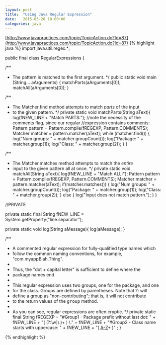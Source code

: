 ```yaml
---
layout: post
title:  "Using Java Regular Expression"
date:   2015-03-20 10:00:00
categories: java
---
```

[http://www.javapractices.com/topic/TopicAction.do?Id=87](http://www.javapractices.com/topic/TopicAction.do?Id=87)
{% highlight java %}
import java.util.regex.*;

public final class RegularExpressions {

  /**
  * The pattern is matched to the first argument.
  */
  public static void main (String... aArguments) {
    matchParts(aArguments[0]);
    matchAll(aArguments[0]);
  }

  /**
  * The Matcher.find method attempts to match *parts* of the input
  * to the given pattern.
  */
  private static void matchParts(String aText){
    log(fNEW_LINE + "Match PARTS:");
    //note the necessity of the comments flag, since our regular
    //expression contains comments:
    Pattern pattern = Pattern.compile(fREGEXP, Pattern.COMMENTS);
    Matcher matcher = pattern.matcher(aText);
    while (matcher.find()) {
      log("Num groups: " + matcher.groupCount());
      log("Package: " + matcher.group(1));
      log("Class: " + matcher.group(2));
    }
  }

  /**
  * The Matcher.matches method attempts to match the *entire*
  * input to the given pattern all at once.
  */
  private static void matchAll(String aText){
    log(fNEW_LINE + "Match ALL:");
    Pattern pattern = Pattern.compile(fREGEXP, Pattern.COMMENTS);
    Matcher matcher = pattern.matcher(aText);
    if(matcher.matches()) {
      log("Num groups: " + matcher.groupCount());
      log("Package: " + matcher.group(1));
      log("Class: " + matcher.group(2));
    }
    else {
      log("Input does not match pattern.");
    }
  }

  //PRIVATE

  private static final String fNEW_LINE = System.getProperty("line.separator");
  
  private static void log(String aMessage){
    log(aMessage);
  }

  /**
  * A commented regular expression for fully-qualified type names which
  * follow the common naming conventions, for example, "com.myappBlah.Thing".
  *
  * Thus, the "dot + capital letter" is sufficient to define where the
  * package names end.
  *
  * This regular expression uses two groups, one for the package, and one
  * for the class. Groups are defined by parentheses. Note that ?: will
  * define a group as "non-contributing"; that is, it will not contribute
  * to the return values of the <tt>group</tt> method.
  * 
  * As you can see, regular expressions are often cryptic.
  */
  private static final String fREGEXP =
    "#Group1 - Package prefix without last dot: " + fNEW_LINE +
    "( (?:\\w|\\.)+ ) \\." + fNEW_LINE +
    "#Group2 - Class name starts with uppercase: " + fNEW_LINE +
    "( [A-Z](?:\\w)+ )"
  ;
} 

{% endhighlight %}